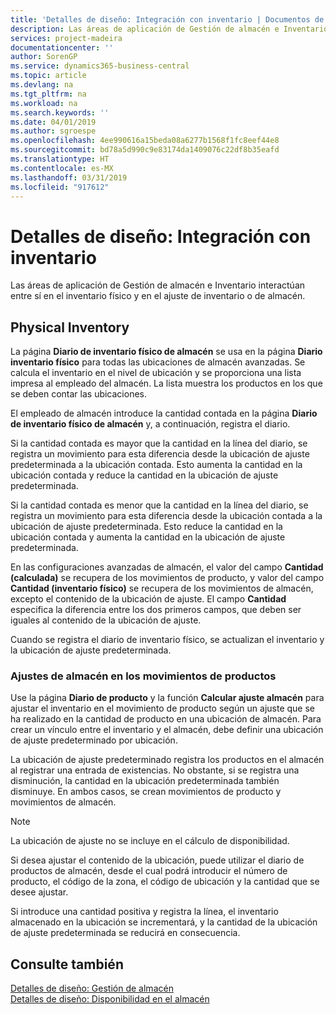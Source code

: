 ```yaml
---
title: 'Detalles de diseño: Integración con inventario | Documentos de Microsoft'
description: Las áreas de aplicación de Gestión de almacén e Inventario interactúan entre sí en el inventario físico y en el ajuste de inventario o de almacén.
services: project-madeira
documentationcenter: ''
author: SorenGP
ms.service: dynamics365-business-central
ms.topic: article
ms.devlang: na
ms.tgt_pltfrm: na
ms.workload: na
ms.search.keywords: ''
ms.date: 04/01/2019
ms.author: sgroespe
ms.openlocfilehash: 4ee990616a15beda08a6277b1568f1fc8eef44e8
ms.sourcegitcommit: bd78a5d990c9e83174da1409076c22df8b35eafd
ms.translationtype: HT
ms.contentlocale: es-MX
ms.lasthandoff: 03/31/2019
ms.locfileid: "917612"
---
```

# <a name="design-details-integration-with-inventory"></a>Detalles de diseño: Integración con inventario
Las áreas de aplicación de Gestión de almacén e Inventario interactúan entre sí en el inventario físico y en el ajuste de inventario o de almacén.  
  
## <a name="physical-inventory"></a>Physical Inventory  
 La página **Diario de inventario físico de almacén** se usa en la página **Diario inventario físico** para todas las ubicaciones de almacén avanzadas. Se calcula el inventario en el nivel de ubicación y se proporciona una lista impresa al empleado del almacén. La lista muestra los productos en los que se deben contar las ubicaciones.  
  
 El empleado de almacén introduce la cantidad contada en la página **Diario de inventario físico de almacén** y, a continuación, registra el diario.  
  
 Si la cantidad contada es mayor que la cantidad en la línea del diario, se registra un movimiento para esta diferencia desde la ubicación de ajuste predeterminada a la ubicación contada. Esto aumenta la cantidad en la ubicación contada y reduce la cantidad en la ubicación de ajuste predeterminada.  
  
 Si la cantidad contada es menor que la cantidad en la línea del diario, se registra un movimiento para esta diferencia desde la ubicación contada a la ubicación de ajuste predeterminada. Esto reduce la cantidad en la ubicación contada y aumenta la cantidad en la ubicación de ajuste predeterminada.  
  
 En las configuraciones avanzadas de almacén, el valor del campo **Cantidad (calculada)** se recupera de los movimientos de producto, y valor del campo **Cantidad (inventario físico)** se recupera de los movimientos de almacén, excepto el contenido de la ubicación de ajuste. El campo **Cantidad** especifica la diferencia entre los dos primeros campos, que deben ser iguales al contenido de la ubicación de ajuste.  
  
 Cuando se registra el diario de inventario físico, se actualizan el inventario y la ubicación de ajuste predeterminada.  
  
### <a name="warehouse-adjustments-to-the-item-ledger"></a>Ajustes de almacén en los movimientos de productos  
 Use la página **Diario de producto** y la función **Calcular ajuste almacén** para ajustar el inventario en el movimiento de producto según un ajuste que se ha realizado en la cantidad de producto en una ubicación de almacén. Para crear un vínculo entre el inventario y el almacén, debe definir una ubicación de ajuste predeterminado por ubicación.  
  
 La ubicación de ajuste predeterminado registra los productos en el almacén al registrar una entrada de existencias. No obstante, si se registra una disminución, la cantidad en la ubicación predeterminada también disminuye. En ambos casos, se crean movimientos de producto y movimientos de almacén.  
  
> [!NOTE]  
>  La ubicación de ajuste no se incluye en el cálculo de disponibilidad.  
  
 Si desea ajustar el contenido de la ubicación, puede utilizar el diario de productos de almacén, desde el cual podrá introducir el número de producto, el código de la zona, el código de ubicación y la cantidad que se desee ajustar.  
  
 Si introduce una cantidad positiva y registra la línea, el inventario almacenado en la ubicación se incrementará, y la cantidad de la ubicación de ajuste predeterminada se reducirá en consecuencia.  
  
## <a name="see-also"></a>Consulte también  
 [Detalles de diseño: Gestión de almacén](design-details-warehouse-management.md)   
 [Detalles de diseño: Disponibilidad en el almacén](design-details-availability-in-the-warehouse.md)